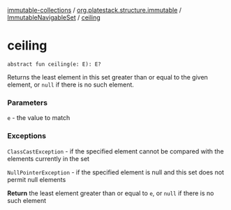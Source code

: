[immutable-collections](../../index.md) / [org.platestack.structure.immutable](../index.md) / [ImmutableNavigableSet](index.md) / [ceiling](.)

# ceiling

`abstract fun ceiling(e: E): E?`

Returns the least element in this set greater than or equal to
the given element, or `null` if there is no such element.

### Parameters

`e` - the value to match

### Exceptions

`ClassCastException` - if the specified element cannot be
    compared with the elements currently in the set

`NullPointerException` - if the specified element is null
    and this set does not permit null elements

**Return**
the least element greater than or equal to `e`,
    or `null` if there is no such element

